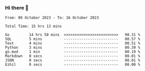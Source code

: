 ### Hi there 👋

<!--
**zhumeme/zhumeme** is a ✨ _special_ ✨ repository because its `README.md` (this file) appears on your GitHub profile.

Here are some ideas to get you started:

- 🔭 I’m currently working on ...
- 🌱 I’m currently learning ...
- 👯 I’m looking to collaborate on ...
- 🤔 I’m looking for help with ...
- 💬 Ask me about ...
- 📫 How to reach me: ...
- 😄 Pronouns: ...
- ⚡ Fun fact: ...
-->

<!--START_SECTION:waka-->

```all_time
From: 09 October 2023 - To: 16 October 2023

Total Time: 15 hrs 13 mins

Go         14 hrs 58 mins  >>>>>>>>>>>>>>>>>>>>>>>>>   98.31 %
SQL        5 mins          -------------------------   00.57 %
Text       4 mins          -------------------------   00.51 %
Python     3 mins          -------------------------   00.39 %
go.mod     1 min           -------------------------   00.19 %
Markdown   0 secs          -------------------------   00.01 %
JSON       0 secs          -------------------------   00.01 %
Ezhil      0 secs          -------------------------   00.00 %
```

<!--END_SECTION:waka-->
